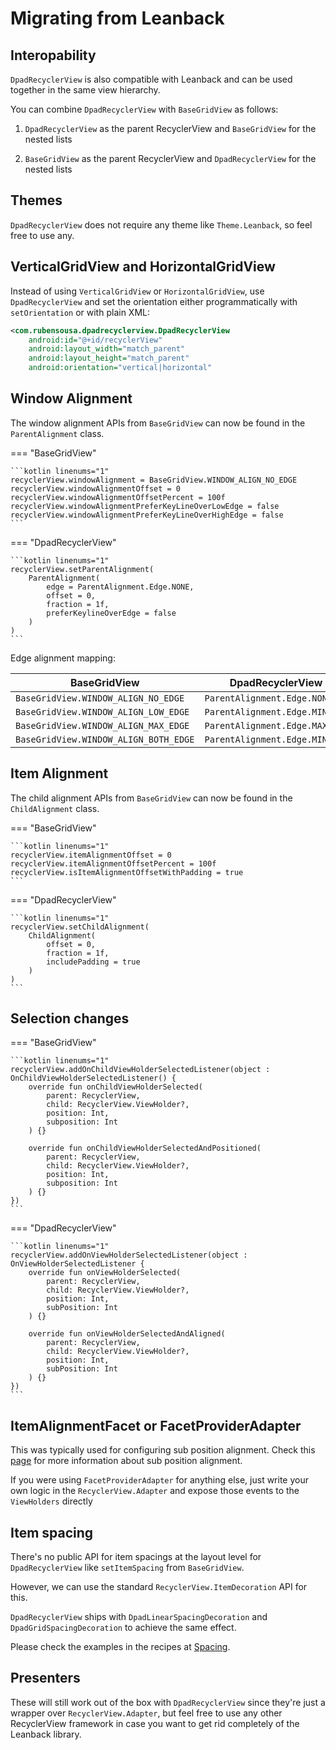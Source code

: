 # Migrating from Leanback

## Interopability

`DpadRecyclerView` is also compatible with Leanback and can be used together in the same view hierarchy.

You can combine `DpadRecyclerView` with `BaseGridView` as follows:

1. `DpadRecyclerView` as the parent RecyclerView and `BaseGridView` for the nested lists

2. `BaseGridView` as the parent RecyclerView and `DpadRecyclerView` for the nested lists


## Themes

`DpadRecyclerView` does not require any theme like `Theme.Leanback`, so feel free to use any.

## VerticalGridView and HorizontalGridView

Instead of using `VerticalGridView` or `HorizontalGridView`, use `DpadRecyclerView` and set the orientation either programmatically
with `setOrientation` or with plain XML:

```xml linenums="1" hl_lines="5"
<com.rubensousa.dpadrecyclerview.DpadRecyclerView 
    android:id="@+id/recyclerView"
    android:layout_width="match_parent"
    android:layout_height="match_parent"
    android:orientation="vertical|horizontal" 
```

## Window Alignment

The window alignment APIs from `BaseGridView` can now be found in the `ParentAlignment` class.

=== "BaseGridView"

    ```kotlin linenums="1"
    recyclerView.windowAlignment = BaseGridView.WINDOW_ALIGN_NO_EDGE
    recyclerView.windowAlignmentOffset = 0
    recyclerView.windowAlignmentOffsetPercent = 100f
    recyclerView.windowAlignmentPreferKeyLineOverLowEdge = false
    recyclerView.windowAlignmentPreferKeyLineOverHighEdge = false
    ```

=== "DpadRecyclerView"

    ```kotlin linenums="1"
    recyclerView.setParentAlignment(
        ParentAlignment(
            edge = ParentAlignment.Edge.NONE,
            offset = 0,
            fraction = 1f,
            preferKeylineOverEdge = false
        )
    )
    ```


Edge alignment mapping:

| BaseGridView                          | DpadRecyclerView               |
|---------------------------------------|--------------------------------|
| `BaseGridView.WINDOW_ALIGN_NO_EDGE`   | `ParentAlignment.Edge.NONE`    |
| `BaseGridView.WINDOW_ALIGN_LOW_EDGE`  | `ParentAlignment.Edge.MIN`     |
| `BaseGridView.WINDOW_ALIGN_MAX_EDGE`  | `ParentAlignment.Edge.MAX`     |
| `BaseGridView.WINDOW_ALIGN_BOTH_EDGE` | `ParentAlignment.Edge.MIN_MAX` |

## Item Alignment


The child alignment APIs from `BaseGridView` can now be found in the `ChildAlignment` class.

=== "BaseGridView"

    ```kotlin linenums="1"
    recyclerView.itemAlignmentOffset = 0
    recyclerView.itemAlignmentOffsetPercent = 100f
    recyclerView.isItemAlignmentOffsetWithPadding = true
    ```

=== "DpadRecyclerView"

    ```kotlin linenums="1"
    recyclerView.setChildAlignment(
        ChildAlignment(
            offset = 0,
            fraction = 1f,
            includePadding = true
        )
    )
    ```

## Selection changes

=== "BaseGridView"

    ```kotlin linenums="1"
    recyclerView.addOnChildViewHolderSelectedListener(object : OnChildViewHolderSelectedListener() {
        override fun onChildViewHolderSelected(
            parent: RecyclerView,
            child: RecyclerView.ViewHolder?,
            position: Int,
            subposition: Int
        ) {}
    
        override fun onChildViewHolderSelectedAndPositioned(
            parent: RecyclerView,
            child: RecyclerView.ViewHolder?,
            position: Int,
            subposition: Int
        ) {}
    })
    ```

=== "DpadRecyclerView"

    ```kotlin linenums="1"
    recyclerView.addOnViewHolderSelectedListener(object : OnViewHolderSelectedListener {
        override fun onViewHolderSelected(
            parent: RecyclerView,
            child: RecyclerView.ViewHolder?,
            position: Int,
            subPosition: Int
        ) {}
    
        override fun onViewHolderSelectedAndAligned(
            parent: RecyclerView,
            child: RecyclerView.ViewHolder?,
            position: Int,
            subPosition: Int
        ) {}
    })
    ```

## ItemAlignmentFacet or FacetProviderAdapter

This was typically used for configuring sub position alignment. Check this [page](recipes/alignment.md) for more information about sub position alignment.

If you were using `FacetProviderAdapter` for anything else, just write your own logic in the `RecyclerView.Adapter` and expose those events to the `ViewHolders` directly

## Item spacing

There's no public API for item spacings at the layout level for `DpadRecyclerView` like `setItemSpacing` from `BaseGridView`.

However, we can use the standard `RecyclerView.ItemDecoration` API for this. 

`DpadRecyclerView` ships with `DpadLinearSpacingDecoration` and `DpadGridSpacingDecoration` to achieve the same effect.

Please check the examples in the recipes at [Spacing](recipes/spacing.md).

## Presenters

These will still work out of the box with `DpadRecyclerView` since they're just a wrapper over `RecyclerView.Adapter`,
 but feel free to use any other RecyclerView framework in case you want to get rid completely of the Leanback library.